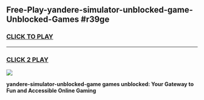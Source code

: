 
## Free-Play-yandere-simulator-unblocked-game-Unblocked-Games #r39ge
<h3>
<a href="https://news.freeplayer.one?title=yandere-simulator-unblocked-game&ref=8M">CLICK TO PLAY</a></h3>
<hr>

<h3>
<a href="https://news.freeplayer.one?title=yandere-simulator-unblocked-game&ref=8M">CLICK 2 PLAY</a>
  
</h3>

<a href="https://news.freeplayer.one?title=yandere-simulator-unblocked-game&ref=8M"><img src="https://clearcache.store/games.png"></a>


**yandere-simulator-unblocked-game games unblocked: Your Gateway to Fun and Accessible Online Gaming**
